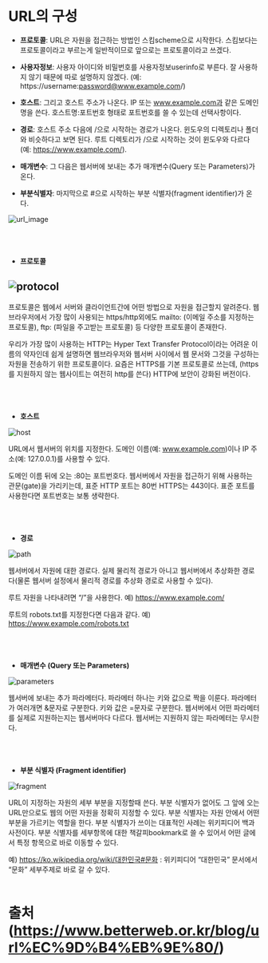 # URL의 구성

* **프로토콜**: URL은 자원을 접근하는 방법인 스킴scheme으로 시작한다. 스킴보다는 프로토콜이라고 부르는게 일반적이므로 앞으로는 프로토콜이라고 쓰겠다.

* **사용자정보**: 사용자 아이디와 비밀번호를 사용자정보userinfo로 부른다. 잘 사용하지 않기 때문에 따로 설명하지 않겠다. (예: https://username:password@www.example.com/)

+ **호스트**: 그리고 호스트 주소가 나온다. IP 또는 www.example.com과 같은 도메인명을 쓴다. 호스트명:포트번호 형태로 포트번호를 쓸 수 있는데 선택사항이다.

+ **경로**: 호스트 주소 다음에 /으로 시작하는 경로가 나온다. 윈도우의 디렉토리나 폴더와 비슷하다고 보면 된다. 루트 디렉토리가 /으로 시작하는 것이 윈도우와 다르다 (예: https://www.example.com/).

- **매개변수**: 그 다음은 웹서버에 보내는 추가 매개변수(Query 또는 Parameters)가 온다.

- **부분식별자**: 마지막으로 #으로 시작하는 부분 식별자(fragment identifier)가 온다.

![url_image](https://www.betterweb.or.kr/wp-content/uploads/2020/09/url-colored-768x69.png)<br/><br/><br/><br/>


* **프로토콜**

![protocol](https://www.betterweb.or.kr/wp-content/uploads/2020/09/url-colored-protocol-300x42.png)
-----
프로토콜은 웹에서 서버와 클라이언트간에 어떤 방법으로 자원을 접근할지 알려준다. 웹브라우저에서 가장 많이 사용되는 https/http외에도 mailto: (이메일 주소를 지정하는 프로토콜), ftp: (파일을 주고받는 프로토콜) 등 다양한 프로토콜이 존재한다.

우리가 가장 많이 사용하는 HTTP는 Hyper Text Transfer Protocol이라는 어려운 이름의 약자인데 쉽게 설명하면 웹브라우저와 웹서버 사이에서 웹 문서와 그것을 구성하는 자원을 전송하기 위한 프로토콜이다. 요즘은 HTTPS를 기본 프로토콜로 쓰는데, (https를 지원하지 않는 웹사이트는 여전히 http를 쓴다) HTTP에 보안이 강화된 버전이다.  <br/><br/><br/><br/>
* **호스트**

![host](https://www.betterweb.or.kr/wp-content/uploads/2020/09/url-colored-host-400x51.png)

URL에서 웹서버의 위치를 지정한다. 도메인 이름(예: www.example.com)이나 IP 주소(예: 127.0.0.1)를 사용할 수 있다.

도메인 이름 뒤에 오는 :80는 포트번호다. 웹서버에서 자원을 접근하기 위해 사용하는 관문(gate)을 가리키는데, 표준 HTTP 포트는 80번 HTTPS는 443이다. 표준 포트를 사용한다면 포트번호는 보통 생략한다.<br/><br/><br/><br/>

* **경로**

![path](https://www.betterweb.or.kr/wp-content/uploads/2020/09/url-colored-path-300x73.png)

웹서버에서 자원에 대한 경로다. 실제 물리적 경로가 아니고 웹서버에서 추상화한 경로다(물론 웹서버 설정에서 물리적 경로를 추상화 경로로 사용할 수 있다).

루트 자원을 나타내려면 “/”을 사용한다. 예) https://www.example.com/

루트의 robots.txt를 지정한다면 다음과 같다. 예) https://www.example.com/robots.txt<br/><br/><br/><br/>

* **매개변수 (Query 또는 Parameters)**

![parameters](https://www.betterweb.or.kr/wp-content/uploads/2020/09/url-colored-parameters-400x47.png)

웹서버에 보내는 추가 파라메터다. 파라메터 하나는 키와 값으로 짝을 이룬다. 파라메터가 여러개면 &문자로 구분한다. 키와 값은 =문자로 구분한다. 웹서버에서 어떤 파라메터를 실제로 지원하는지는 웹서버마다 다르다. 웹서버는 지원하지 않는 파라메터는 무시한다.<br/><br/><br/><br/>

* **부분 식별자 (Fragment identifier)**

![fragment](https://www.betterweb.or.kr/wp-content/uploads/2020/09/url-colored-fragment-150x46.png)

URL이 지정하는 자원의 세부 부분을 지정할때 쓴다. 부분 식별자가 없어도 그 앞에 오는 URL만으로도 웹의 어떤 자원을 정확히 지정할 수 있다. 부분 식별자는 자원 안에서 어떤 부분을 가르키는 역할을 한다. 부분 식별자가 쓰이는 대표적인 사례는 위키피디어 백과사전이다. 부분 식별자를 세부항목에 대한 책갈피bookmark로 쓸 수 있어서 어떤 글에서 특정 항목으로 바로 이동할 수 있다.

예) https://ko.wikipedia.org/wiki/대한민국#문화 : 위키피디어 “대한민국” 문서에서 “문화” 세부주제로 바로 갈 수 있다.<br/><br/>

# 출처(https://www.betterweb.or.kr/blog/url%EC%9D%B4%EB%9E%80/)
